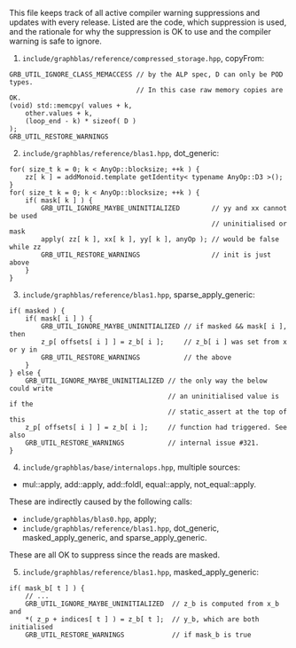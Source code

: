 
This file keeps track of all active compiler warning suppressions and updates
with every release. Listed are the code, which suppression is used, and the
rationale for why the suppression is OK to use and the compiler warning is safe
to ignore.

1. `include/graphblas/reference/compressed_storage.hpp`, copyFrom:
```
GRB_UTIL_IGNORE_CLASS_MEMACCESS // by the ALP spec, D can only be POD types.
                                // In this case raw memory copies are OK.
(void) std::memcpy( values + k,
	other.values + k,
	(loop_end - k) * sizeof( D )
);
GRB_UTIL_RESTORE_WARNINGS
```

2. `include/graphblas/reference/blas1.hpp`, dot_generic:
```
for( size_t k = 0; k < AnyOp::blocksize; ++k ) {
	zz[ k ] = addMonoid.template getIdentity< typename AnyOp::D3 >();
}
for( size_t k = 0; k < AnyOp::blocksize; ++k ) {
	if( mask[ k ] ) {
		GRB_UTIL_IGNORE_MAYBE_UNINITIALIZED        // yy and xx cannot be used
		                                           // uninitialised or mask
		apply( zz[ k ], xx[ k ], yy[ k ], anyOp ); // would be false while zz
		GRB_UTIL_RESTORE_WARNINGS                  // init is just above
	}
}
```

3. `include/graphblas/reference/blas1.hpp`, sparse_apply_generic:
```
if( masked ) {
	if( mask[ i ] ) {
		GRB_UTIL_IGNORE_MAYBE_UNINITIALIZED // if masked && mask[ i ], then
		z_p[ offsets[ i ] ] = z_b[ i ];     // z_b[ i ] was set from x or y in
		GRB_UTIL_RESTORE_WARNINGS           // the above
	}
} else {
	GRB_UTIL_IGNORE_MAYBE_UNINITIALIZED // the only way the below could write
	                                    // an uninitialised value is if the
	                                    // static_assert at the top of this
	z_p[ offsets[ i ] ] = z_b[ i ];     // function had triggered. See also
	GRB_UTIL_RESTORE_WARNINGS           // internal issue #321.
}
```

4. `include/graphblas/base/internalops.hpp`, multiple sources:
- mul::apply, add::apply, add::foldl, equal::apply, not_equal::apply.

These are indirectly caused by the following calls:
- `include/graphblas/blas0.hpp`, apply;
- `include/graphblas/reference/blas1.hpp`, dot_generic, masked_apply_generic,
  and sparse_apply_generic.

These are all OK to suppress since the reads are masked.

5. `include/graphblas/reference/blas1.hpp`, masked_apply_generic:
```
if( mask_b[ t ] ) {
	// ...
	GRB_UTIL_IGNORE_MAYBE_UNINITIALIZED  // z_b is computed from x_b and
	*( z_p + indices[ t ] ) = z_b[ t ];  // y_b, which are both initialised
	GRB_UTIL_RESTORE_WARNINGS            // if mask_b is true
```

